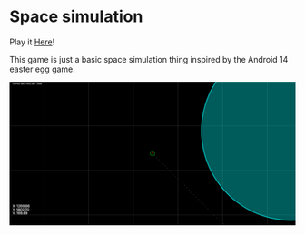# Space simulation

Play it [Here](https://tom-on64.github.io/space/)!

This game is just a basic space simulation thing inspired by the Android 14 easter egg game.

![screenshot](./img/game.png)

